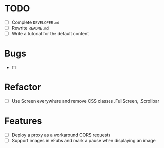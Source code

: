 # TODO

- [ ] Complete `DEVELOPER.md`
- [ ] Rewrite `README.md`
- [ ] Write a tutorial for the default content

# Bugs

- [ ]

# Refactor

- [ ] Use Screen everywhere and remove CSS classes .FullScreen, .Scrollbar

# Features

- [ ] Deploy a proxy as a workaround CORS requests
- [ ] Support images in ePubs and mark a pause when displaying an image
